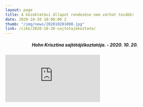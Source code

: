 ```yaml
---
layout: page
title: A közoktatási állapot rendezése nem várhat tovább!
date: 2020-10-20 10:00:00 Z
thumb: "/img/news/202010201000.jpg"
link: /cikk/2020-10-20-sajtotajekoztato/
---
```

<h5 style="text-align: center;">Hohn Krisztina sajtótájékoztatója. - 2020. 10. 20.</h5>
<div class="container-yt">
  <iframe class="responsive-iframe-yt" src="https://www.youtube.com/embed/F3c1KIY04eU" frameborder="0" allowfullscreen>><iframe>
</div>
